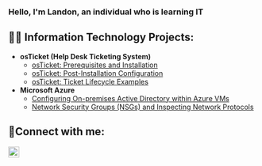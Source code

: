 ### Hello, I'm Landon, an individual who is learning IT
<h2>👨‍💻 Information Technology Projects:</h2>

- <b>osTicket (Help Desk Ticketing System)</b>
  - [osTicket: Prerequisites and Installation](https://github.com/Landon-Rivers/osticket-prereqs)
  - [osTicket: Post-Installation Configuration](https://github.com/Landon-Rivers/post-install-config)
  - [osTicket: Ticket Lifecycle Examples](https://github.com/Landon-Rivers/ticket-lifecycle)
- <b>Microsoft Azure</b>
  - [Configuring On-premises Active Directory within Azure VMs]([https://github.comLandon-Rivers/configure-ad](https://github.com/Landon-Rivers/-configure-ad-))
  - [Network Security Groups (NSGs) and Inspecting Network Protocols](https://github.com/Landon-Rivers/azure-network-protocols)

<h2>🤳Connect with me:</h2>

[<img align="left" alt="Landon-Rivers | LinkedIn" width="22px" src="https://cdn.jsdelivr.net/npm/simple-icons@v3/icons/linkedin.svg" />][linkedin]



[linkedin]: https://linkedin.com/in/landon-rivers-52400034
